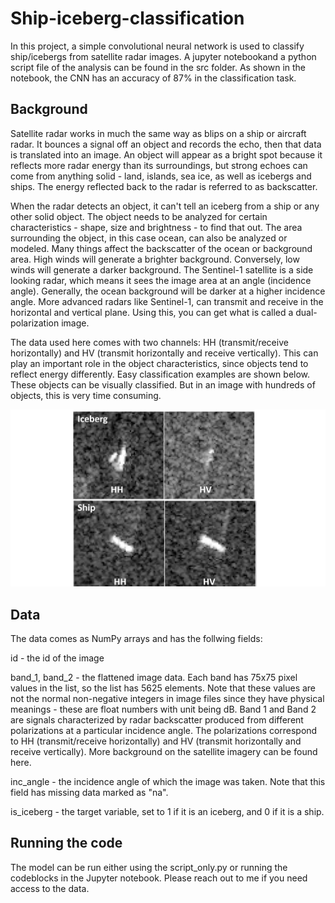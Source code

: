# Ship-iceberg-classification

In this project, a simple convolutional neural network is used to classify ship/icebergs from satellite radar images. A jupyter notebookand a python script file of the analysis can be found in the src folder. As shown in the notebook, the CNN has an accuracy of 87% in the classification task. 

## Background

Satellite radar works in much the same way as blips on a ship or aircraft radar. It bounces a signal off an object and records the echo, then that data is translated into an image. An object will appear as a bright spot because it reflects more radar energy than its surroundings, but strong echoes can come from anything solid - land, islands, sea ice, as well as icebergs and ships. The energy reflected back to the radar is referred to as backscatter.

When the radar detects an object, it can't tell an iceberg from a ship or any other solid object. The object needs to be analyzed for certain characteristics - shape, size and brightness - to find that out. The area surrounding the object, in this case ocean, can also be analyzed or modeled. Many things affect the backscatter of the ocean or background area. High winds will generate a brighter background. Conversely, low winds will generate a darker background. The Sentinel-1 satellite is a side looking radar, which means it sees the image area at an angle (incidence angle). Generally, the ocean background will be darker at a higher incidence angle. More advanced radars like Sentinel-1, can transmit and receive in the horizontal and vertical plane. Using this, you can get what is called a dual-polarization image.

The data used here comes with two channels: HH (transmit/receive horizontally) and HV (transmit horizontally and receive vertically). This can play an important role in the object characteristics, since objects tend to reflect energy differently. Easy classification examples are shown below. These objects can be visually classified. But in an image with hundreds of objects, this is very time consuming.

![](images/image1.jpg)

## Data

The data comes as NumPy arrays and has the follwing fields:

id - the id of the image

band_1, band_2 - the flattened image data. Each band has 75x75 pixel values in the list, so the list has 5625 elements. Note that these values are not the normal non-negative integers in image files since they have physical meanings - these are float numbers with unit being dB. Band 1 and Band 2 are signals characterized by radar backscatter produced from different polarizations at a particular incidence angle. The polarizations correspond to HH (transmit/receive horizontally) and HV (transmit horizontally and receive vertically). More background on the satellite imagery can be found here.

inc_angle - the incidence angle of which the image was taken. Note that this field has missing data marked as "na".

is_iceberg - the target variable, set to 1 if it is an iceberg, and 0 if it is a ship.


## Running the code

The model can be run either using the script_only.py or running the codeblocks in the Jupyter notebook. Please reach out to me if you need access to the data.
